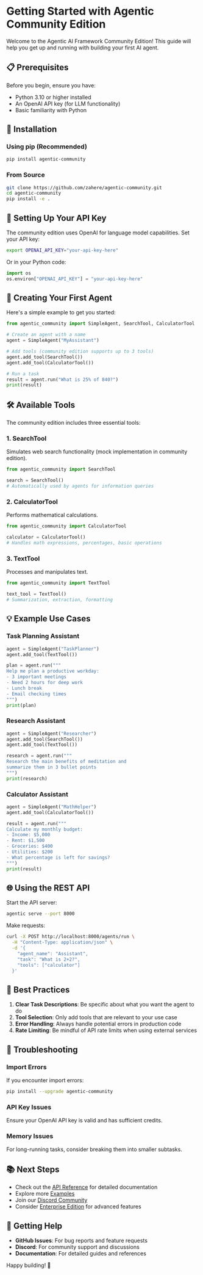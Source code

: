 # Getting Started with Agentic Community Edition

Welcome to the Agentic AI Framework Community Edition! This guide will help you get up and running with building your first AI agent.

## 📋 Prerequisites

Before you begin, ensure you have:
- Python 3.10 or higher installed
- An OpenAI API key (for LLM functionality)
- Basic familiarity with Python

## 🚀 Installation

### Using pip (Recommended)

```bash
pip install agentic-community
```

### From Source

```bash
git clone https://github.com/zahere/agentic-community.git
cd agentic-community
pip install -e .
```

## 🔑 Setting Up Your API Key

The community edition uses OpenAI for language model capabilities. Set your API key:

```bash
export OPENAI_API_KEY="your-api-key-here"
```

Or in your Python code:

```python
import os
os.environ["OPENAI_API_KEY"] = "your-api-key-here"
```

## 🤖 Creating Your First Agent

Here's a simple example to get you started:

```python
from agentic_community import SimpleAgent, SearchTool, CalculatorTool

# Create an agent with a name
agent = SimpleAgent("MyAssistant")

# Add tools (community edition supports up to 3 tools)
agent.add_tool(SearchTool())
agent.add_tool(CalculatorTool())

# Run a task
result = agent.run("What is 25% of 840?")
print(result)
```

## 🛠️ Available Tools

The community edition includes three essential tools:

### 1. SearchTool
Simulates web search functionality (mock implementation in community edition).

```python
from agentic_community import SearchTool

search = SearchTool()
# Automatically used by agents for information queries
```

### 2. CalculatorTool
Performs mathematical calculations.

```python
from agentic_community import CalculatorTool

calculator = CalculatorTool()
# Handles math expressions, percentages, basic operations
```

### 3. TextTool
Processes and manipulates text.

```python
from agentic_community import TextTool

text_tool = TextTool()
# Summarization, extraction, formatting
```

## 💡 Example Use Cases

### Task Planning Assistant

```python
agent = SimpleAgent("TaskPlanner")
agent.add_tool(TextTool())

plan = agent.run("""
Help me plan a productive workday:
- 3 important meetings
- Need 2 hours for deep work
- Lunch break
- Email checking times
""")
print(plan)
```

### Research Assistant

```python
agent = SimpleAgent("Researcher")
agent.add_tool(SearchTool())
agent.add_tool(TextTool())

research = agent.run("""
Research the main benefits of meditation and 
summarize them in 3 bullet points
""")
print(research)
```

### Calculator Assistant

```python
agent = SimpleAgent("MathHelper")
agent.add_tool(CalculatorTool())

result = agent.run("""
Calculate my monthly budget:
- Income: $5,000
- Rent: $1,500
- Groceries: $400
- Utilities: $200
- What percentage is left for savings?
""")
print(result)
```

## 🌐 Using the REST API

Start the API server:

```bash
agentic serve --port 8000
```

Make requests:

```bash
curl -X POST http://localhost:8000/agents/run \
  -H "Content-Type: application/json" \
  -d '{
    "agent_name": "Assistant",
    "task": "What is 2+2?",
    "tools": ["calculator"]
  }'
```

## 🎯 Best Practices

1. **Clear Task Descriptions**: Be specific about what you want the agent to do
2. **Tool Selection**: Only add tools that are relevant to your use case
3. **Error Handling**: Always handle potential errors in production code
4. **Rate Limiting**: Be mindful of API rate limits when using external services

## 🐛 Troubleshooting

### Import Errors
If you encounter import errors:
```bash
pip install --upgrade agentic-community
```

### API Key Issues
Ensure your OpenAI API key is valid and has sufficient credits.

### Memory Issues
For long-running tasks, consider breaking them into smaller subtasks.

## 📚 Next Steps

- Check out the [API Reference](api-reference.md) for detailed documentation
- Explore more [Examples](../examples/)
- Join our [Discord Community](https://discord.gg/agentic)
- Consider [Enterprise Edition](https://agentic-ai.com/enterprise) for advanced features

## 🤝 Getting Help

- **GitHub Issues**: For bug reports and feature requests
- **Discord**: For community support and discussions
- **Documentation**: For detailed guides and references

Happy building! 🚀
